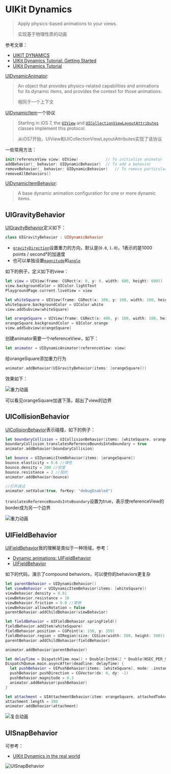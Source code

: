 # UIKit Dynamics

> Apply physics-based animations to your views.
>
> 实现基于物理性质的动画

参考文章：

+ [UIKIT DYNAMICS](https://www.yudiz.com/uikit-dynamics/)
+ [UIKit Dynamics Tutorial: Getting Started](https://www.raywenderlich.com/2326-uikit-dynamics-tutorial-getting-started)
+ [UIKit Dynamics Tutorial](https://www.raywenderlich.com/2650-uikit-dynamics-tutorial)

[UIDynamicAnimator](https://developer.apple.com/documentation/uikit/uidynamicanimator):

> An object that provides physics-related capabilities and animations for its dynamic items, and provides the context for those animations.
>
> 相同于一个上下文

[UIDynamicItem](https://developer.apple.com/documentation/uikit/uidynamicitem)一个协议

> Starting in iOS 7, the [`UIView`](https://developer.apple.com/documentation/uikit/uiview) and [`UICollectionViewLayoutAttributes`](https://developer.apple.com/documentation/uikit/uicollectionviewlayoutattributes) classes implement this protocol.
>
> 从iOS7开始，UIView和UICollectionViewLayoutAttributes实现了该协议

一些常用方法：

```swift
init(referenceView view: UIView)			// To initialize animator
addBehavior(_ behavior: UIDynamicBehavior)	// To add a behavior
removeBehavior(_ behavior: UIDynamicBehavior)	// To remove particular behavior
removeAllBehaviors()
```

[UIDynamicItemBehavior](https://developer.apple.com/documentation/uikit/uidynamicitembehavior):

> A base dynamic animation configuration for one or more dynamic items.



## UIGravityBehavior

[UIGravityBehavior](https://developer.apple.com/documentation/uikit/uigravitybehavior)定义如下：

```swift
class UIGravityBehavior : UIDynamicBehavior
```

+ [`gravityDirection`](https://developer.apple.com/documentation/uikit/uigravitybehavior/1620423-gravitydirection)设置重力的方向，默认是(`0.0`, `1.0`)，1表示的是1000 points / second²的加速度
+ 也可以单独设置[`magnitude`](https://developer.apple.com/documentation/uikit/uigravitybehavior/1620418-magnitude)和[`angle`](https://developer.apple.com/documentation/uikit/uigravitybehavior/1620417-angle)

如下的例子，定义如下的view：

```swift
let view = UIView(frame: CGRect(x: 0, y: 0, width: 600, height: 600))
view.backgroundColor = UIColor.lightText
PlaygroundPage.current.liveView = view

let whiteSquare = UIView(frame: CGRect(x: 100, y: 100, width: 100, height: 100))
whiteSquare.backgroundColor = UIColor.white
view.addSubview(whiteSquare)

let orangeSquare = UIView(frame: CGRect(x: 400, y: 100, width: 100, height: 100))
orangeSquare.backgroundColor = UIColor.orange
view.addSubview(orangeSquare)
```

创建animator需要一个referenceView，如下：

```swift
let animator = UIDynamicAnimator(referenceView: view)
```

给orangeSquare添加重力行为

```swift
animator.addBehavior(UIGravityBehavior(items: [orangeSquare]))
```

效果如下：

![重力动画](https://github.com/winfredzen/iOS-Animation/blob/master/images/001.gif)

可以看见orangeSquare加速下落，超出了view的边界



## UICollisionBehavior

[UICollisionBehavior](https://developer.apple.com/documentation/uikit/uicollisionbehavior)表示碰撞，如下的例子：

```swift
let boundaryCollision = UICollisionBehavior(items: [whiteSquare, orangeSquare])
boundaryCollision.translatesReferenceBoundsIntoBoundary = true
animator.addBehavior(boundaryCollision)

let bounce = UIDynamicItemBehavior(items: [orangeSquare])
bounce.elasticity = 0.6 //弹性
bounce.density = 200 //密度
bounce.resistance = 2 //阻抗
animator.addBehavior(bounce)

//打开调试
animator.setValue(true, forKey: "debugEnabled")
```

`translatesReferenceBoundsIntoBoundary`设置为true，表示使referenceView的border成为另一个边界

![重力动画](https://github.com/winfredzen/iOS-Animation/blob/master/images/002.gif)



## UIFieldBehavior

[UIFieldBehavior](https://developer.apple.com/documentation/uikit/uifieldbehavior)我的理解是类似于一种场域，参考：

+ [Dynamic animations: UIFieldBehavior](https://www.invasivecode.com/weblog/dynamic-animation-uifieldbehavior)
+ [UIFieldBehavior](https://nshipster.com/uifieldbehavior/)

如下的代码，演示了compound behaviors，可以使你的behaviors更复杂

```swift
let parentBehavior = UIDynamicBehavior()
let viewBehavior = UIDynamicItemBehavior(items: [whiteSquare])
viewBehavior.density = 0.01
viewBehavior.resistance = 10
viewBehavior.friction = 0.0 //摩擦
viewBehavior.allowsRotation = false
parentBehavior.addChildBehavior(viewBehavior)

let fieldBehavior = UIFieldBehavior.springField()
fieldBehavior.addItem(whiteSquare)
fieldBehavior.position = CGPoint(x: 150, y: 350)
fieldBehavior.region = UIRegion(size: CGSize(width: 500, height: 500))
parentBehavior.addChildBehavior(fieldBehavior)

animator.addBehavior(parentBehavior)

let delayTime = DispatchTime.now() + Double(Int64(2 * Double(NSEC_PER_SEC))) / Double(NSEC_PER_SEC)
DispatchQueue.main.asyncAfter(deadline: delayTime) {
  let pushBehavior = UIPushBehavior(items: [whiteSquare], mode: .instantaneous)
  pushBehavior.pushDirection = CGVector(dx: 0, dy: -1)
  pushBehavior.magnitude = 0.3
  animator.addBehavior(pushBehavior)
}

let attachment = UIAttachmentBehavior(item: orangeSquare, attachedToAnchor: CGPoint(x: 300, y: 100))
attachment.length = 300
animator.addBehavior(attachment)
```

![复合动画](https://github.com/winfredzen/iOS-Animation/blob/master/images/003.gif)



## UISnapBehavior

可参考：

+ [UIKit Dynamics in the real world](https://medium.com/@raulriera/uikit-dynamics-in-the-real-world-ef0dfd924260)

![UISnapBehavior](https://cdn-images-1.medium.com/max/800/1*UdZ9LSJ-nwdIQ0s-FJppNw.gif)



